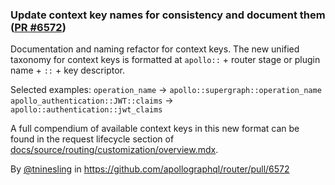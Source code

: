 ### Update context key names for consistency and document them ([PR #6572](https://github.com/apollographql/router/pull/6572))

Documentation and naming refactor for context keys. The new unified taxonomy for context keys is formatted at `apollo::` + router stage or plugin name + `::` + key descriptor.

Selected examples:
`operation_name` -> `apollo::supergraph::operation_name`
`apollo_authentication::JWT::claims` -> `apollo::authentication::jwt_claims`

A full compendium of available context keys in this new format can be found in the request lifecycle section of [docs/source/routing/customization/overview.mdx](https://github.com/apollographql/router/blob/tninesling/context-docs/docs/source/routing/customization/overview.mdx#request-context).

By [@tninesling](https://github.com/tninesling) in https://github.com/apollographql/router/pull/6572
